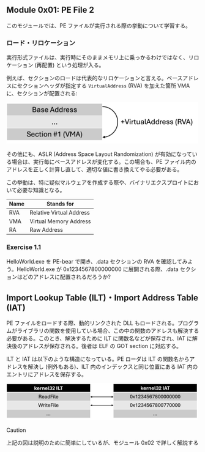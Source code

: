 ## Module 0x01: PE File 2
このモジュールでは、PE ファイルが実行される際の挙動について学習する。

### ロード・リロケーション
実行形式ファイルは、実行時にそのままメモリ上に乗っかるわけではなく、リロケーション (再配置) という処理が入る。

例えば、セクションのロードは代表的なリロケーションと言える。ベースアドレスにセクションヘッダが指定する `VirtualAddress` (RVA) を加えた箇所 VMA に、セクションが配置される:

<img src="./assets/img_0x0101.png" width="500">

その他にも、ASLR (Address Space Layout Randomization) が有効になっている場合は、実行毎にベースアドレスが変化する。この場合も、PE ファイル内のアドレスを正しく計算し直して、適切な値に書き換えてやる必要がある。

この挙動は、特に疑似マルウェアを作成する際や、バイナリエクスプロイトにおいて必要な知識となる。

| Name | Stands for |
| ---  | --- |
| RVA  | Relative Virtual Address |
| VMA  | Virtual Memory Address |
| RA   | Raw Address |

### Exercise 1.1
HelloWorld.exe を PE-bear で開き、.data セクションの RVA を確認してみよう。HelloWorld.exe が 0x1234567800000000 に展開される際、.data セクションはどのアドレスに配置されるだろうか?

## Import Lookup Table (ILT)・Import Address Table (IAT)
PE ファイルをロードする際、動的リンクされた DLL もロードされる。プログラムがライブラリの関数を使用している場合、この中の関数のアドレスも解決する必要がある。このとき、解決するために ILT に関数名などが保存され、IAT に解決後のアドレスが保存される。後者は ELF の GOT section に対応する。

ILT と IAT は以下のような構造になっている。PE ローダは ILT の関数名からアドレスを解決し (例外もある)、ILT 内のインデックスと同じ位置にある IAT 内のエントリにアドレスを保存する。

<img src="./assets/img_0x0102.png" width="500">

> [!CAUTION]
> 上記の図は説明のために簡単にしているが、モジュール 0x02 で詳しく解説する
